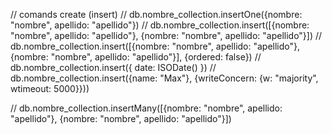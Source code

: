 
// comands create (insert)
// db.nombre_collection.insertOne({nombre: "nombre", apellido: "apellido"})
// db.nombre_collection.insert([{nombre: "nombre", apellido: "apellido"}, {nombre: "nombre", apellido: "apellido"}])
// db.nombre_collection.insert([{nombre: "nombre", apellido: "apellido"}, {nombre: "nombre", apellido: "apellido"}], {ordered: false})
// db.nombre_collection.insert({ date: ISODate() }) 
// db.nombre_collection.insert({name: "Max"}, {writeConcern: {w: "majority", wtimeout: 5000}}))

// db.nombre_collection.insertMany([{nombre: "nombre", apellido: "apellido"}, {nombre: "nombre", apellido: "apellido"}])